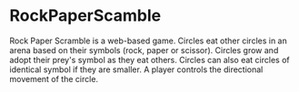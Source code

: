 # RockPaperScamble

Rock Paper Scramble is a web-based game.
Circles eat other circles in an arena based on their symbols (rock, paper or scissor). Circles grow and adopt their prey's symbol as they eat others. Circles can also eat circles of identical symbol if they are smaller. A player controls the directional movement of the circle.
